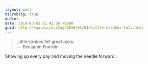 ```yaml
---
layout: post
microblog: true
audio: 
date: 2018-05-01 21:42:06 +0300
guid: http://kaa.micro.blog/2018/05/01/little-strokes-fell.html
---
```

> Little strokes fell great oaks.  
— Benjamin Franklin

Showing up every day and moving the needle forward.
